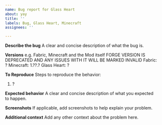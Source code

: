 ```yaml
---
name: Bug report for Glass Heart
about: yay
title: ''
labels: Bug, Glass Heart, Minecraft
assignees: ''

---
```


**Describe the bug**
A clear and concise description of what the bug is.

**Versions**
e.g. Fabric, Minecraft and the Mod itself
FORGE VERSION IS DEPRECATED AND ANY ISSUES WITH IT WILL BE MARKED INVALID
Fabric: ?
Minecraft: 1.??.?
Glass Heart: ?

**To Reproduce**
Steps to reproduce the behavior:
1. ?

**Expected behavior**
A clear and concise description of what you expected to happen.

**Screenshots**
If applicable, add screenshots to help explain your problem.

**Additional context**
Add any other context about the problem here.
